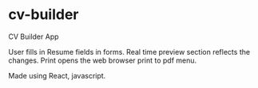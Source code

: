 # cv-builder

CV Builder App

User fills in Resume fields in forms.
Real time preview section reflects the changes.
Print opens the web browser print to pdf menu.

Made using React, javascript.